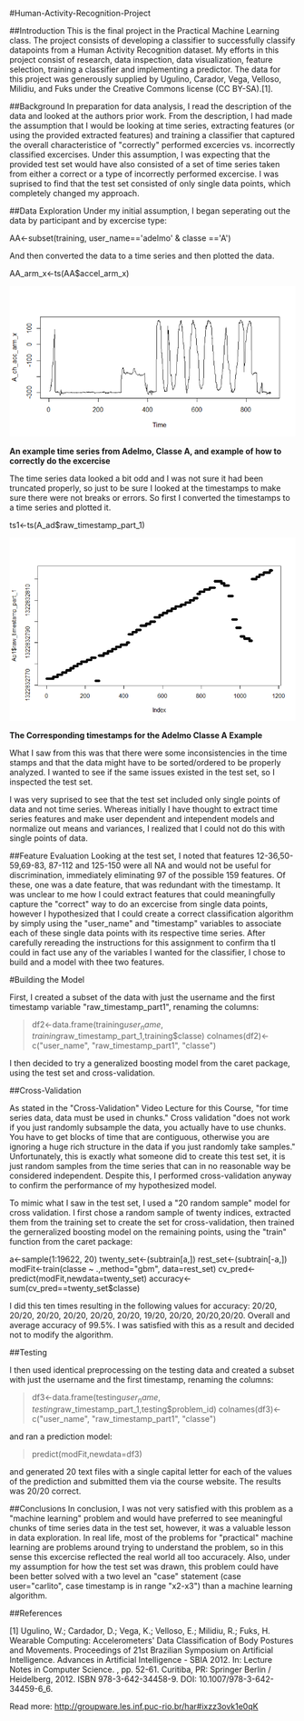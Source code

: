 

#Human-Activity-Recognition-Project

##Introduction
This is the final project in the Practical Machine Learning class.  The project consists of developing a classifier to successfully classify datapoints from a Human Activity Recognition dataset.  My efforts in this project consist of research, data inspection, data visualization, feature selection, training a classifier and implementing a predictor.  The data for this project was generously supplied by Ugulino, Carador, Vega, Velloso, Milidiu, and Fuks under the Creative Commons license (CC BY-SA).[1].  

##Background
In preparation for data analysis, I read the description of the data and looked at the authors prior work.  From the description, I had made the assumption that I would be looking at time series, extracting features (or using the provided extracted features) and training a classifier that captured the overall characteristice of "correctly" performed excercies vs. incorrectly classified excercises.  Under this assumption, I was expecting that the provided test set would have also consisted of a set of time series taken from either a correct or a type of incorrectly performed excercise.  I was suprised to find that the test set consisted of only single data points, which completely changed my approach.  

##Data Exploration
Under my initial assumption, I began seperating out the data by participant and by excercise type:

AA<-subset(training, user_name=='adelmo' & classe =='A')

And then converted the data to a time series and then plotted the data.

AA_arm_x<-ts(AA$accel_arm_x)

![Accelerometer Data](https://github.com/jahealey2131/Human-Activity-Recognition-Project/blob/master/Arm%20Acceleration.png)

**An example time series from Adelmo, Classe A, and example of how to correctly do the excercise** 


The time series data looked a bit odd and I was not sure it had been truncated properly, so just to be sure I looked at the timestamps to make sure there were not breaks or errors.  So first I converted the timestamps to a time series and plotted it.

ts1<-ts(A_ad$raw_timestamp_part_1)

![Plot Sample Timestamps from Time Series](https://github.com/jahealey2131/Human-Activity-Recognition-Project/blob/master/Adelmo%20Classe%20A%20Raw%20TS%201.png)

**The Corresponding timestamps for the Adelmo Classe A Example**


What I saw from this was that there were some inconsistencies in the time stamps and that the data might have to be sorted/ordered to be properly analyzed.  I wanted to see if the same issues existed in the test set, so I inspected the test set.

I was very suprised to see that the test set included only single points of data and not time series.  Whereas initially I have thought to extract time series features and make user dependent and intependent models and normalize out means and variances, I realized that I could not do this with single points of data.

##Feature Evaluation
Looking at the test set, I noted that features 12-36,50-59,69-83, 87-112 and 125-150 were all NA and would not be useful for discrimination, immediately eliminating 97 of the possible 159 features.  Of these, one was a date feature, that was redundant with the timestamp.  It was unclear to me how I could extract features that could meaningfully capture the "correct" way to do an excercise from single data points, however I hypothesized that I could create a correct classification algorithm by simply using the "user_name" and "timestamp" variables to associate each of these single data points with its respective time series.  After carefully rereading the instructions for this assignment to confirm tha tI could in fact use any of the variables I wanted for the classifier, I chose to build and a model with thee two features.

#Building the Model

First, I created a subset of the data with just the username and the first timestamp variable "raw_timestamp_part1", renaming the columns:

>df2<-data.frame(training$user_name,training$raw_timestamp_part_1,training$classe)
>colnames(df2)<-c("user_name", "raw_timestamp_part1", "classe")

I then decided to try a generalized boosting model from the caret package, using the test set and cross-validation.  

##Cross-Validation

As stated in the "Cross-Validation" Video Lecture for this Course, "for time series data, data must be used in chunks."   Cross validation "does not work if you just randomly subsample the data, you actually have to use chunks.  You have to get blocks of time that are contiguous, otherwise you are ignoring a huge rich structure in the data if you just randomly take samples."   Unfortunately, this is exactly what someone did to create this test set, it is just random samples from the time series that can in no reasonable way be considered independent.  Despite this, I performed cross-validation anyway to confirm the performance of my hypothesized model.

To mimic what I saw in the test set, I used a "20 random sample" model for cross validation.  I first chose a random sample of twenty indices, extracted them from the training set to create the set for cross-validation, then trained the  gerneralized boosting model on the remaining points, using the "train" function from the caret package:

  a<-sample(1:19622, 20)
  twenty_set<-(subtrain[a,])
  rest_set<-(subtrain[-a,])
  modFit<-train(classe ~ .,method="gbm", data=rest_set)
  cv_pred<-predict(modFit,newdata=twenty_set)
  accuracy<-sum(cv_pred==twenty_set$classe)

I did this ten times resulting in the following values for accuracy: 20/20, 20/20, 20/20, 20/20, 20/20, 20/20, 19/20, 20/20, 20/20,20/20.  Overall and average accuracy of 99.5%.  I was satisfied with this as a result and decided not to modify the algorithm.

##Testing

I then used identical preprocessing on the testing data and created a subset with just the username and the first timestamp, renaming the columns:

>df3<-data.frame(testing$user_name,testing$raw_timestamp_part_1,testing$problem_id)
>colnames(df3)<-c("user_name", "raw_timestamp_part1", "classe")

and ran a prediction model:

>predict(modFit,newdata=df3)

and generated 20 text files with a single capital letter for each of the values of the prediction and submitted them via the course website.  The results was 20/20 correct.

##Conclusions
In conclusion, I was not very satisfied with this problem as a "machine learning" problem and would have preferred to see meaningful chunks of time series data in the test set, however, it was a valuable lesson in data exploration. In real life, most of the problems for "practical" machine learning are problems around trying to understand the problem, so in this sense this excercise reflected the real world all too accuracely.  Also, under my assumption for how the test set was drawn, this problem could have been better solved with a two level an "case" statement (case user="carlito", case timestamp is in range "x2-x3") than a machine learning algorithm.         


##References

[1] Ugulino, W.; Cardador, D.; Vega, K.; Velloso, E.; Milidiu, R.; Fuks, H. Wearable Computing: Accelerometers' Data Classification of Body Postures and Movements. Proceedings of 21st Brazilian Symposium on Artificial Intelligence. Advances in Artificial Intelligence - SBIA 2012. In: Lecture Notes in Computer Science. , pp. 52-61. Curitiba, PR: Springer Berlin / Heidelberg, 2012. ISBN 978-3-642-34458-9. DOI: 10.1007/978-3-642-34459-6_6.


Read more: http://groupware.les.inf.puc-rio.br/har#ixzz3ovk1e0qK

